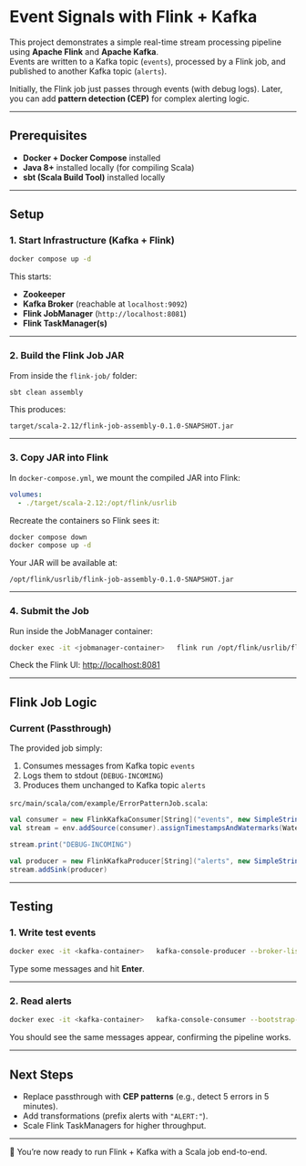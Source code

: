 # Event Signals with Flink + Kafka

This project demonstrates a simple real-time stream processing pipeline using **Apache Flink** and **Apache Kafka**.  
Events are written to a Kafka topic (`events`), processed by a Flink job, and published to another Kafka topic (`alerts`).  

Initially, the Flink job just passes through events (with debug logs). Later, you can add **pattern detection (CEP)** for complex alerting logic.  

---

## Prerequisites

- **Docker + Docker Compose** installed  
- **Java 8+** installed locally (for compiling Scala)  
- **sbt (Scala Build Tool)** installed locally  

---

## Setup

### 1. Start Infrastructure (Kafka + Flink)

```bash
docker compose up -d
```

This starts:
- **Zookeeper**
- **Kafka Broker** (reachable at `localhost:9092`)
- **Flink JobManager** (`http://localhost:8081`)
- **Flink TaskManager(s)**

---

### 2. Build the Flink Job JAR

From inside the `flink-job/` folder:

```bash
sbt clean assembly
```

This produces:

```
target/scala-2.12/flink-job-assembly-0.1.0-SNAPSHOT.jar
```

---

### 3. Copy JAR into Flink

In `docker-compose.yml`, we mount the compiled JAR into Flink:

```yaml
volumes:
  - ./target/scala-2.12:/opt/flink/usrlib
```

Recreate the containers so Flink sees it:

```bash
docker compose down
docker compose up -d
```

Your JAR will be available at:

```
/opt/flink/usrlib/flink-job-assembly-0.1.0-SNAPSHOT.jar
```

---

### 4. Submit the Job

Run inside the JobManager container:

```bash
docker exec -it <jobmanager-container>   flink run /opt/flink/usrlib/flink-job-assembly-0.1.0-SNAPSHOT.jar
```

Check the Flink UI: [http://localhost:8081](http://localhost:8081)

---

## Flink Job Logic

### Current (Passthrough)

The provided job simply:
1. Consumes messages from Kafka topic `events`
2. Logs them to stdout (`DEBUG-INCOMING`)
3. Produces them unchanged to Kafka topic `alerts`

`src/main/scala/com/example/ErrorPatternJob.scala`:

```scala
val consumer = new FlinkKafkaConsumer[String]("events", new SimpleStringSchema(), props)
val stream = env.addSource(consumer).assignTimestampsAndWatermarks(WatermarkStrategy.noWatermarks())

stream.print("DEBUG-INCOMING")

val producer = new FlinkKafkaProducer[String]("alerts", new SimpleStringSchema(), props)
stream.addSink(producer)
```

---

## Testing

### 1. Write test events

```bash
docker exec -it <kafka-container>   kafka-console-producer --broker-list kafka:9092 --topic events
```

Type some messages and hit **Enter**.

---

### 2. Read alerts

```bash
docker exec -it <kafka-container>   kafka-console-consumer --bootstrap-server kafka:9092 --topic alerts --from-beginning
```

You should see the same messages appear, confirming the pipeline works.

---

## Next Steps

- Replace passthrough with **CEP patterns** (e.g., detect 5 errors in 5 minutes).  
- Add transformations (prefix alerts with `"ALERT:"`).  
- Scale Flink TaskManagers for higher throughput.  

---

🚀 You’re now ready to run Flink + Kafka with a Scala job end-to-end.  
